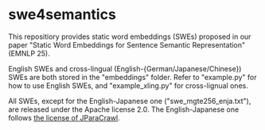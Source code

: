 # swe4semantics
This repositiory provides static word embeddings (SWEs) proposed in our paper "Static Word Embeddings for Sentence Semantic Representation" (EMNLP 25).

English SWEs and cross-lingual (English-{German/Japanese/Chinese}) SWEs are both stored in the "embeddings" folder. Refer to "example.py" for how to use English SWEs, and "example_xling.py" for cross-lignual ones.

All SWEs, except for the English-Japanese one ("swe_mgte256_enja.txt"), are released under the Apache license 2.0. The English-Japanese one follows [the license of JParaCrawl](https://www.kecl.ntt.co.jp/icl/lirg/jparacrawl/).
